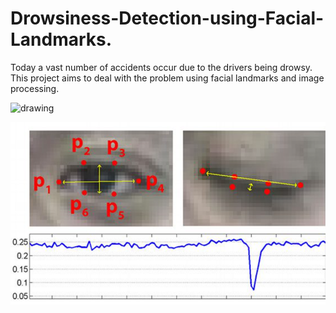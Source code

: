# Drowsiness-Detection-using-Facial-Landmarks.
Today a vast number of accidents occur due to the drivers being drowsy. This project aims to deal with the problem using facial landmarks and image processing.

<img src="https://www.compliancesigns.com/media/catalog/product/o/s/osha-accident-prevention-sign-obe-1350_1000_5.gif" alt="drawing" width="600"/>

![alt text](https://github.com/AshwinRachha/Drowsiness-Detection-using-Facial-Landmarks./blob/master/Screenshot%20(304).png)

